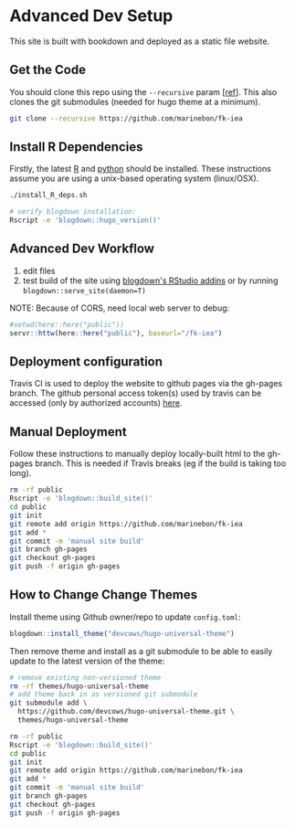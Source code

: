# Advanced Dev Setup
This site is built with bookdown and deployed as a static file website.

## Get the Code
You should clone this repo using the `--recursive` param [[ref](https://www.vogella.com/tutorials/GitSubmodules/article.html#cloning-a-repository-that-contains-submodules)].
This also clones the git submodules (needed for hugo theme at a minimum).

```bash
git clone --recursive https://github.com/marinebon/fk-iea
```

## Install R Dependencies
Firstly, the latest [R](http://cran.revolutionanalytics.com/) and [python](https://docs.python-guide.org/starting/installation/) should be installed.
These instructions assume you are using a unix-based operating system (linux/OSX).

```bash
./install_R_deps.sh

# verify blogdown installation:
Rscript -e 'blogdown::hugo_version()'
```

## Advanced Dev Workflow
1. edit files
2. test build of the site using [blogdown's RStudio addins](https://bookdown.org/yihui/blogdown/rstudio-ide.html) or by running `blogdown::serve_site(daemon=T)`

NOTE: Because of CORS, need local web server to debug:

```r
#setwd(here::here("public"))
servr::httw(here::here("public"), baseurl="/fk-iea")
```

## Deployment configuration
Travis CI is used to deploy the website to github pages via the gh-pages branch.
The github personal access token(s) used by travis can be accessed (only by authorized accounts) [here](https://drive.google.com/drive/folders/168X9drMc_eFdZ6eCesgwR56Ek3m_OrZg?usp=sharing).

## Manual Deployment
Follow these instructions to manually deploy locally-built html to the gh-pages branch.
This is needed if Travis breaks (eg if the build is taking too long).

```bash
rm -rf public
Rscript -e 'blogdown::build_site()'
cd public
git init
git remote add origin https://github.com/marinebon/fk-iea
git add *
git commit -m 'manual site build'
git branch gh-pages
git checkout gh-pages
git push -f origin gh-pages
```

## How to Change Change Themes

Install theme using Github owner/repo to update `config.toml`:

```r
blogdown::install_theme("devcows/hugo-universal-theme")
```

Then remove theme and install as a git submodule to be able to easily update to the latest version of the theme:

```bash
# remove existing non-versioned theme
rm -rf themes/hugo-universal-theme
# add theme back in as versioned git submodule
git submodule add \
  https://github.com/devcows/hugo-universal-theme.git \
  themes/hugo-universal-theme

rm -rf public
Rscript -e 'blogdown::build_site()'
cd public
git init
git remote add origin https://github.com/marinebon/fk-iea
git add *
git commit -m 'manual site build'
git branch gh-pages
git checkout gh-pages
git push -f origin gh-pages
```

